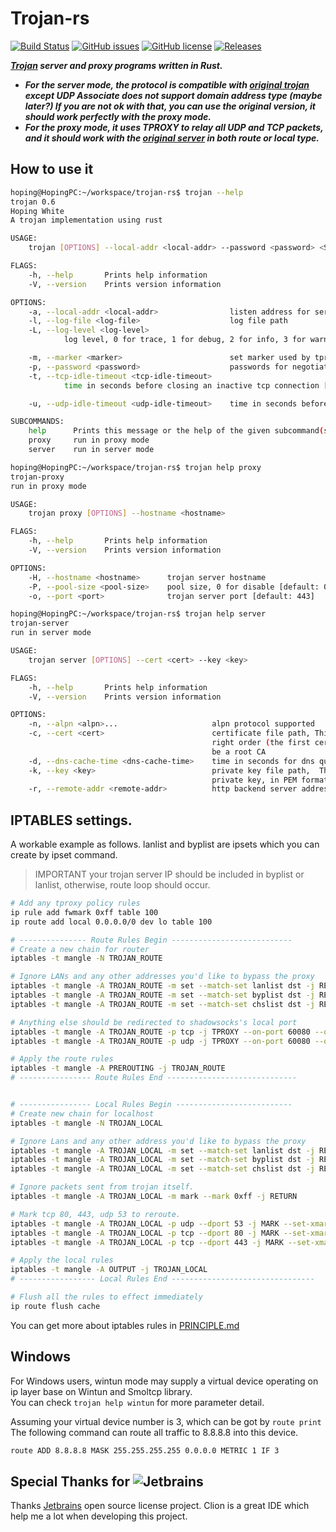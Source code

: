 # Trojan-rs

[![Build Status](https://travis-ci.com/lazytiger/trojan-rs.svg?branch=master)](https://travis-ci.com/lazytiger/trojan-rs)
[![GitHub issues](https://img.shields.io/github/issues/lazytiger/trojan-rs)](https://github.com/lazytiger/trojan-rs/issues)
[![GitHub license](https://img.shields.io/github/license/lazytiger/trojan-rs)](https://github.com/lazytiger/trojan-rs/blob/master/LICENSE)
[![Releases](https://img.shields.io/github/v/release/lazytiger/trojan-rs.svg?include_prereleases)](https://github.com/lazytiger/trojan-rs/releases)

***[Trojan](https://github.com/trojan-gfw/trojan) server and proxy programs written in Rust.***

* ***For the server mode, the protocol is compatible with [original trojan](https://github.com/trojan-gfw/trojan) except
UDP Associate does not support domain address type (maybe later?) If 
you are not ok with that, you can use the original version, it should work
perfectly with the proxy mode.***
* ***For the proxy mode, it uses TPROXY to relay all UDP and TCP packets, and it
should work with the [original server](https://github.com/trojan-gfw/trojan) in both route or local type.***

## How to use it
```bash
hoping@HopingPC:~/workspace/trojan-rs$ trojan --help
trojan 0.6
Hoping White
A trojan implementation using rust

USAGE:
    trojan [OPTIONS] --local-addr <local-addr> --password <password> <SUBCOMMAND>

FLAGS:
    -h, --help       Prints help information
    -V, --version    Prints version information

OPTIONS:
    -a, --local-addr <local-addr>                listen address for server, format like 0.0.0.0:443
    -l, --log-file <log-file>                    log file path
    -L, --log-level <log-level>
            log level, 0 for trace, 1 for debug, 2 for info, 3 for warning, 4 for error, 5 for off [default: 2]

    -m, --marker <marker>                        set marker used by tproxy [default: 1]
    -p, --password <password>                    passwords for negotiation
    -t, --tcp-idle-timeout <tcp-idle-timeout>
            time in seconds before closing an inactive tcp connection [default: 600]

    -u, --udp-idle-timeout <udp-idle-timeout>    time in seconds before closing an inactive udp connection [default: 60]

SUBCOMMANDS:
    help      Prints this message or the help of the given subcommand(s)
    proxy     run in proxy mode
    server    run in server mode

hoping@HopingPC:~/workspace/trojan-rs$ trojan help proxy
trojan-proxy
run in proxy mode

USAGE:
    trojan proxy [OPTIONS] --hostname <hostname>

FLAGS:
    -h, --help       Prints help information
    -V, --version    Prints version information

OPTIONS:
    -H, --hostname <hostname>      trojan server hostname
    -P, --pool-size <pool-size>    pool size, 0 for disable [default: 0]
    -o, --port <port>              trojan server port [default: 443]

hoping@HopingPC:~/workspace/trojan-rs$ trojan help server
trojan-server
run in server mode

USAGE:
    trojan server [OPTIONS] --cert <cert> --key <key>

FLAGS:
    -h, --help       Prints help information
    -V, --version    Prints version information

OPTIONS:
    -n, --alpn <alpn>...                     alpn protocol supported
    -c, --cert <cert>                        certificate file path, This should contain PEM-format certificates in the
                                             right order (the first certificate should certify KEYFILE, the last should
                                             be a root CA
    -d, --dns-cache-time <dns-cache-time>    time in seconds for dns query cache [default: 300]
    -k, --key <key>                          private key file path,  This should be a RSA private key or PKCS8-encoded
                                             private key, in PEM format.
    -r, --remote-addr <remote-addr>          http backend server address [default: 127.0.0.1:80]

```

## IPTABLES settings.

A workable example as follows.
lanlist and byplist are ipsets which you can create by ipset command.

> IMPORTANT your trojan server IP should be included in byplist or lanlist, otherwise, route loop should occur. 

```bash
# Add any tproxy policy rules
ip rule add fwmark 0xff table 100
ip route add local 0.0.0.0/0 dev lo table 100

# --------------- Route Rules Begin ---------------------------
# Create a new chain for router
iptables -t mangle -N TROJAN_ROUTE

# Ignore LANs and any other addresses you'd like to bypass the proxy
iptables -t mangle -A TROJAN_ROUTE -m set --match-set lanlist dst -j RETURN
iptables -t mangle -A TROJAN_ROUTE -m set --match-set byplist dst -j RETURN
iptables -t mangle -A TROJAN_ROUTE -m set --match-set chslist dst -j RETURN

# Anything else should be redirected to shadowsocks's local port
iptables -t mangle -A TROJAN_ROUTE -p tcp -j TPROXY --on-port 60080 --on-ip 127.0.0.1 --tproxy-mark 0xff
iptables -t mangle -A TROJAN_ROUTE -p udp -j TPROXY --on-port 60080 --on-ip 127.0.0.1 --tproxy-mark 0xff

# Apply the route rules
iptables -t mangle -A PREROUTING -j TROJAN_ROUTE
# ---------------- Route Rules End -----------------------------


# ---------------- Local Rules Begin --------------------------
# Create new chain for localhost
iptables -t mangle -N TROJAN_LOCAL

# Ignore Lans and any other address you'd like to bypass the proxy
iptables -t mangle -A TROJAN_LOCAL -m set --match-set lanlist dst -j RETURN
iptables -t mangle -A TROJAN_LOCAL -m set --match-set byplist dst -j RETURN
iptables -t mangle -A TROJAN_LOCAL -m set --match-set chslist dst -j RETURN

# Ignore packets sent from trojan itself.
iptables -t mangle -A TROJAN_LOCAL -m mark --mark 0xff -j RETURN

# Mark tcp 80, 443, udp 53 to reroute.
iptables -t mangle -A TROJAN_LOCAL -p udp --dport 53 -j MARK --set-xmark 0xff
iptables -t mangle -A TROJAN_LOCAL -p tcp --dport 80 -j MARK --set-xmark 0xff
iptables -t mangle -A TROJAN_LOCAL -p tcp --dport 443 -j MARK --set-xmark 0xff

# Apply the local rules
iptables -t mangle -A OUTPUT -j TROJAN_LOCAL
# ----------------- Local Rules End --------------------------------

# Flush all the rules to effect immediately
ip route flush cache
```

You can get more about iptables rules in [PRINCIPLE.md](https://github.com/lazytiger/trojan-rs/blob/master/PRINCIPLE.md)

## Windows
For Windows users, wintun mode may supply a virtual device operating on ip layer base on Wintun and Smoltcp library.  
You can check ```trojan help wintun``` for more parameter detail.

Assuming your virtual device number is 3, which can be got by ```route print```
The following command can route all traffic to 8.8.8.8 into this device.
```bash
route ADD 8.8.8.8 MASK 255.255.255.255 0.0.0.0 METRIC 1 IF 3
```


## Special Thanks for ![Jetbrains](https://github.com/lazytiger/trojan-rs/blob/master/jetbrains.png?raw=true)

Thanks [Jetbrains](https://www.jetbrains.com/?from=trojan-rs) open source license project. Clion is a great IDE which
help me a lot when developing this project.
